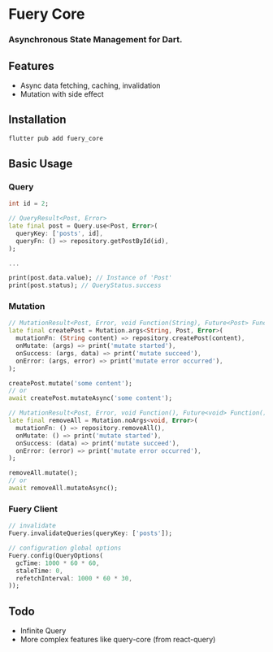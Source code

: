 <!--
This README describes the package. If you publish this package to pub.dev,
this README's contents appear on the landing page for your package.

For information about how to write a good package README, see the guide for
[writing package pages](https://dart.dev/guides/libraries/writing-package-pages).

For general information about developing packages, see the Dart guide for
[creating packages](https://dart.dev/guides/libraries/create-library-packages)
and the Flutter guide for
[developing packages and plugins](https://flutter.dev/developing-packages).
-->


# Fuery Core
### Asynchronous State Management for Dart.

## Features
* Async data fetching, caching, invalidation
* Mutation with side effect

## Installation
```bash
flutter pub add fuery_core
```

## Basic Usage
### Query
```dart
int id = 2;

// QueryResult<Post, Error>
late final post = Query.use<Post, Error>(
  queryKey: ['posts', id],
  queryFn: () => repository.getPostById(id),
);

...

print(post.data.value); // Instance of 'Post'
print(post.status); // QueryStatus.success
```

### Mutation
```dart
// MutationResult<Post, Error, void Function(String), Future<Post> Function(String)>
late final createPost = Mutation.args<String, Post, Error>(
  mutationFn: (String content) => repository.createPost(content),
  onMutate: (args) => print('mutate started'),
  onSuccess: (args, data) => print('mutate succeed'),
  onError: (args, error) => print('mutate error occurred'),
);

createPost.mutate('some content');
// or
await createPost.mutateAsync('some content');

// MutationResult<Post, Error, void Function(), Future<void> Function()>
late final removeAll = Mutation.noArgs<void, Error>(
  mutationFn: () => repository.removeAll(),
  onMutate: () => print('mutate started'),
  onSuccess: (data) => print('mutate succeed'),
  onError: (error) => print('mutate error occurred'),
);

removeAll.mutate();
// or
await removeAll.mutateAsync();
```
### Fuery Client
```dart
// invalidate
Fuery.invalidateQueries(queryKey: ['posts']);

// configuration global options
Fuery.config(QueryOptions(
  gcTime: 1000 * 60 * 60,
  staleTime: 0,
  refetchInterval: 1000 * 60 * 30,
));
```


## Todo
* Infinite Query
* More complex features like query-core (from react-query)
